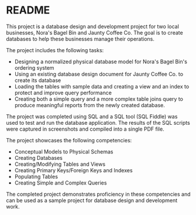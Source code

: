 # README

This project is a database design and development project for two local businesses, Nora's Bagel Bin and Jaunty Coffee Co. The goal is to create databases to help these businesses manage their operations.

The project includes the following tasks:

- Designing a normalized physical database model for Nora's Bagel Bin's ordering system
- Using an existing database design document for Jaunty Coffee Co. to create its database
- Loading the tables with sample data and creating a view and an index to protect and improve query performance
- Creating both a simple query and a more complex table joins query to produce meaningful reports from the newly created database.

The project was completed using SQL and a SQL tool (SQL Fiddle) was used to test and run the database application. The results of the SQL scripts were captured in screenshots and compiled into a single PDF file.

The project showcases the following competencies:

- Conceptual Models to Physical Schemas
- Creating Databases
- Creating/Modifying Tables and Views
- Creating Primary Keys/Foreign Keys and Indexes
- Populating Tables
- Creating Simple and Complex Queries

The completed project demonstrates proficiency in these competencies and can be used as a sample project for database design and development work.
